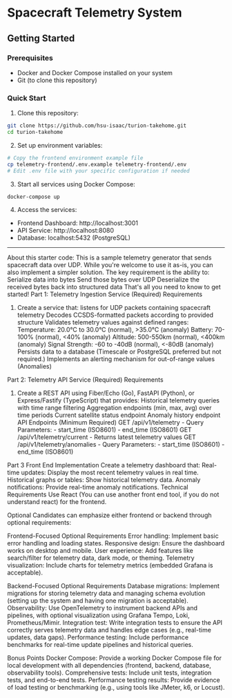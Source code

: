 # Spacecraft Telemetry System

## Getting Started

### Prerequisites

- Docker and Docker Compose installed on your system
- Git (to clone this repository)

### Quick Start

1. Clone this repository:

```bash
git clone https://github.com/hsu-isaac/turion-takehome.git
cd turion-takehome
```

2. Set up environment variables:

```bash
# Copy the frontend environment example file
cp telemetry-frontend/.env.example telemetry-frontend/.env
# Edit .env file with your specific configuration if needed
```

3. Start all services using Docker Compose:

```bash
docker-compose up
```

4. Access the services:

- Frontend Dashboard: http://localhost:3001
- API Service: http://localhost:8080
- Database: localhost:5432 (PostgreSQL)

---

About this starter code:
This is a sample telemetry generator that sends spacecraft data over UDP. While you're
welcome to use it as-is, you can also implement a simpler solution. The key
requirement is the ability to:
Serialize data into bytes
Send those bytes over UDP
Deserialize the received bytes back into structured data
That's all you need to know to get started!
Part 1: Telemetry Ingestion Service (Required)
Requirements

1. Create a service that:
   listens for UDP packets containing spacecraft telemetry
   Decodes CCSDS-formatted packets according to provided structure
   Validates telemetry values against defined ranges:
   Temperature: 20.0°C to 30.0°C (normal), >35.0°C (anomaly)
   Battery: 70-100% (normal), <40% (anomaly)
   Altitude: 500-550km (normal), <400km (anomaly)
   Signal Strength: -60 to -40dB (normal), <-80dB (anomaly)
   Persists data to a database (Timescale or PostgreSQL preferred but not
   required.)
   Implements an alerting mechanism for out-of-range values (Anomalies)

Part 2: Telemetry API Service (Required)
Requirements

1. Create a REST API using Fiber/Echo (Go), FastAPI (Python), or Express/Fastify
   (TypeScript) that provides:
   Historical telemetry queries with time range filtering
   Aggregation endpoints (min, max, avg) over time periods
   Current satellite status endpoint
   Anomaly history endpoint
   API Endpoints (Minimum Required)
   GET /api/v1/telemetry - Query Parameters: - start_time (ISO8601) - end_time (ISO8601)
   GET /api/v1/telemetry/current - Returns latest telemetry values
   GET /api/v1/telemetry/anomalies - Query Parameters: - start_time (ISO8601) - end_time (ISO8601)

Part 3 Front End Implementation
Create a telemetry dashboard that:
Real-time updates: Display the most recent telemetry values in real time.
Historical graphs or tables: Show historical telemetry data.
Anomaly notifications: Provide real-time anomaly notifications.
Technical Requirements
Use React (You can use another front end tool, if you do not understand react)
for the frontend.

Optional
Candidates can emphasize either frontend or backend through optional requirements:

Frontend-Focused Optional Requirements
Error handling: Implement basic error handling and loading states.
Responsive design: Ensure the dashboard works on desktop and mobile.
User experience: Add features like search/filter for telemetry data, dark mode,
or theming.
Telemetry visualization: Include charts for telemetry metrics (embedded Grafana
is acceptable).

Backend-Focused Optional Requirements
Database migrations: Implement migrations for storing telemetry data and
managing schema evolution (setting up the system and having one migration is
acceptable).
Observability: Use OpenTelemetry to instrument backend APIs and pipelines, with
optional visualization using Grafana Tempo, Loki, Prometheus/Mimir.
Integration test: Write integration tests to ensure the API correctly serves
telemetry data and handles edge cases (e.g., real-time updates, data gaps).
Performance testing: Include performance benchmarks for real-time update
pipelines and historical queries.

Bonus Points
Docker Compose: Provide a working Docker Compose file for local development
with all dependencies (frontend, backend, database, observability tools).
Comprehensive tests: Include unit tests, integration tests, and end-to-end
tests.
Performance testing results: Provide evidence of load testing or benchmarking
(e.g., using tools like JMeter, k6, or Locust).
